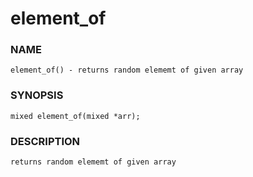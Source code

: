 # element_of

### NAME

    element_of() - returns random elememt of given array

### SYNOPSIS

    mixed element_of(mixed *arr);

### DESCRIPTION

    returns random elememt of given array
